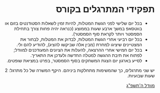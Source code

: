 <div dir='rtl' lang='he'>

תפקידי המתרגלים בקורס
==================

* בכל יום שלישי לפני הגשת המטלות, להיות זמין לשאלות הסטודנטים בזום או בווטסאפ במשך ארבע שעות בממוצע
 (כנראה יהיה פחות צורך בתחילת הסמסטר ויותר לקראת סוף הסמסטר).
* בכל יום רביעי אחרי הגשת המטלות, לבדוק את המטלות, לבחור את המצטיינים שיציגו למחרת (מבין אלה שביקשו להציג), להודיע להם ולי.
* בכל יום חמישי אחרי ההרצאה, להעלות את הציונים המעודכנים למוודל; לפתוח את תיבת ההגשה למטלה החדשה ולעדכן את התאריך.
* לסייע בארגון יום הצגת המשחקים בסוף הסמסטר, בפרט במציאת שופטים.
  
יש שני מתרגלים, כך שהמשימות מתחלקות ביניהם. היקף המשרה של כל מתרגל: 2 שעות שבועיות.

[מוודל ה'תשפ"ג](https://moodlearn.ariel.ac.il/course/view.php?id=100197)

</div>
